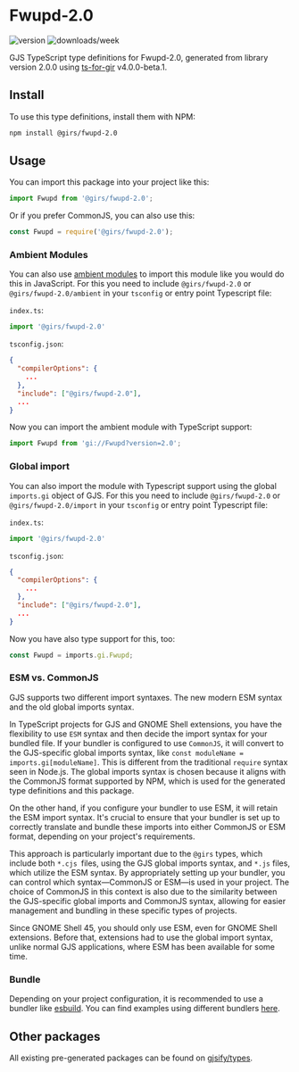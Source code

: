 
# Fwupd-2.0

![version](https://img.shields.io/npm/v/@girs/fwupd-2.0)
![downloads/week](https://img.shields.io/npm/dw/@girs/fwupd-2.0)


GJS TypeScript type definitions for Fwupd-2.0, generated from library version 2.0.0 using [ts-for-gir](https://github.com/gjsify/ts-for-gir) v4.0.0-beta.1.


## Install

To use this type definitions, install them with NPM:
```bash
npm install @girs/fwupd-2.0
```

## Usage

You can import this package into your project like this:
```ts
import Fwupd from '@girs/fwupd-2.0';
```

Or if you prefer CommonJS, you can also use this:
```ts
const Fwupd = require('@girs/fwupd-2.0');
```

### Ambient Modules

You can also use [ambient modules](https://github.com/gjsify/ts-for-gir/tree/main/packages/cli#ambient-modules) to import this module like you would do this in JavaScript.
For this you need to include `@girs/fwupd-2.0` or `@girs/fwupd-2.0/ambient` in your `tsconfig` or entry point Typescript file:

`index.ts`:
```ts
import '@girs/fwupd-2.0'
```

`tsconfig.json`:
```json
{
  "compilerOptions": {
    ...
  },
  "include": ["@girs/fwupd-2.0"],
  ...
}
```

Now you can import the ambient module with TypeScript support: 

```ts
import Fwupd from 'gi://Fwupd?version=2.0';
```

### Global import

You can also import the module with Typescript support using the global `imports.gi` object of GJS.
For this you need to include `@girs/fwupd-2.0` or `@girs/fwupd-2.0/import` in your `tsconfig` or entry point Typescript file:

`index.ts`:
```ts
import '@girs/fwupd-2.0'
```

`tsconfig.json`:
```json
{
  "compilerOptions": {
    ...
  },
  "include": ["@girs/fwupd-2.0"],
  ...
}
```

Now you have also type support for this, too:

```ts
const Fwupd = imports.gi.Fwupd;
```


### ESM vs. CommonJS

GJS supports two different import syntaxes. The new modern ESM syntax and the old global imports syntax.

In TypeScript projects for GJS and GNOME Shell extensions, you have the flexibility to use `ESM` syntax and then decide the import syntax for your bundled file. If your bundler is configured to use `CommonJS`, it will convert to the GJS-specific global imports syntax, like `const moduleName = imports.gi[moduleName]`. This is different from the traditional `require` syntax seen in Node.js. The global imports syntax is chosen because it aligns with the CommonJS format supported by NPM, which is used for the generated type definitions and this package.

On the other hand, if you configure your bundler to use ESM, it will retain the ESM import syntax. It's crucial to ensure that your bundler is set up to correctly translate and bundle these imports into either CommonJS or ESM format, depending on your project's requirements.

This approach is particularly important due to the `@girs` types, which include both `*.cjs `files, using the GJS global imports syntax, and `*.js` files, which utilize the ESM syntax. By appropriately setting up your bundler, you can control which syntax—CommonJS or ESM—is used in your project. The choice of CommonJS in this context is also due to the similarity between the GJS-specific global imports and CommonJS syntax, allowing for easier management and bundling in these specific types of projects.

Since GNOME Shell 45, you should only use ESM, even for GNOME Shell extensions. Before that, extensions had to use the global import syntax, unlike normal GJS applications, where ESM has been available for some time.

### Bundle

Depending on your project configuration, it is recommended to use a bundler like [esbuild](https://esbuild.github.io/). You can find examples using different bundlers [here](https://github.com/gjsify/ts-for-gir/tree/main/examples).

## Other packages

All existing pre-generated packages can be found on [gjsify/types](https://github.com/gjsify/types).

